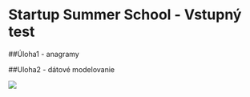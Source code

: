 Startup Summer School - Vstupný test
============

##Úloha1 - anagramy

##Uloha2 - dátové modelovanie 


![](http://i1.wp.com/imglulz.com/wp-content/uploads/2013/10/funny-pics-say-yolo-again.jpg?resize=600%2C784)
